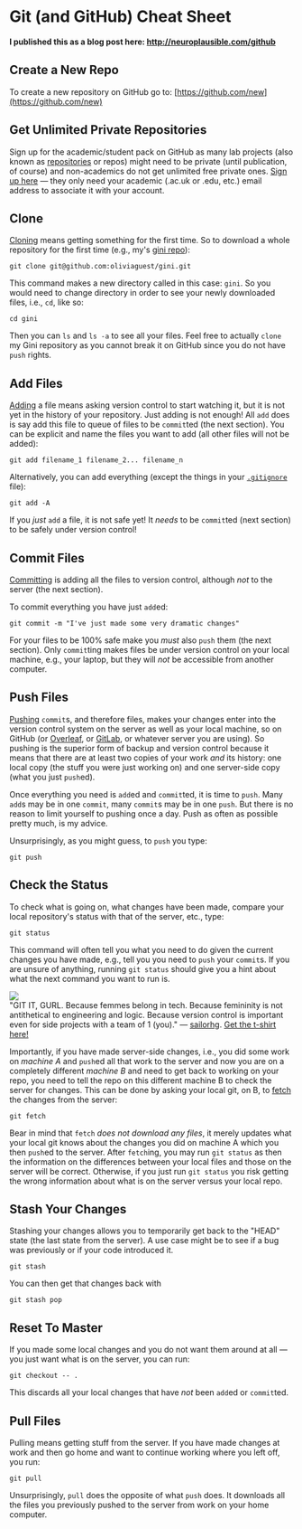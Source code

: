 # Git (and GitHub) Cheat Sheet

**I published this as a blog post here: http://neuroplausible.com/github**

## Create a New Repo
To create a new repository on GitHub go to: [https://github.com/new](https://github.com/new)

## Get Unlimited Private Repositories
Sign up for the academic/student pack on GitHub as many lab projects (also known as [repositories](https://help.github.com/articles/github-glossary/#repository) or repos) might need to be private (until publication, of course) and non-academics do not get unlimited free private ones.
[Sign up here](https://education.github.com/pack) — they only need your academic (.ac.uk or .edu, etc.) email address to associate it with your account.

## Clone
[Cloning](https://help.github.com/articles/cloning-a-repository/) means getting something for the first time.
So to download a whole repository for the first time (e.g., my's [gini repo](https://github.com/oliviaguest/gini)):
```
git clone git@github.com:oliviaguest/gini.git
```
This command makes a new directory called in this case: ```gini```. So you would need to change directory in order to see your newly downloaded files, i.e., ```cd```, like so:
```
cd gini
```
Then you can ```ls``` and ```ls -a``` to see all your files.
Feel free to actually ```clone``` my Gini repository as you cannot break it on GitHub since you do not have ```push``` rights.

## Add Files
[Adding](https://help.github.com/articles/adding-a-file-to-a-repository/) a file means asking version control to start watching it, but it is not yet in the history of your repository.
Just adding is not enough! All ```add``` does is say add this file to queue of files to be ```commit```ted (the next section). You can be explicit and name the files you want to add (all other files will not be added):
```
git add filename_1 filename_2... filename_n
```
Alternatively, you can add everything (except the things in your [```.gitignore```](https://help.github.com/articles/ignoring-files/) file):
```
git add -A
```
If you *just* ```add``` a file, it is not safe yet!
It *needs* to be ```commit```ted (next section) to be safely under version control!

## Commit Files
[Committing](https://help.github.com/articles/github-glossary/#commit) is adding all the files to version control, although *not* to the server (the next section).

To commit everything you have just ```add```ed:
```
git commit -m "I've just made some very dramatic changes"
```
For your files to be 100% safe make you *must* also ```push``` them (the next section).
Only ```commit```ting makes files be under version control on your local machine, e.g., your laptop, but they will *not* be accessible from another computer.

## Push Files
[Pushing](https://help.github.com/articles/pushing-to-a-remote/) ```commit```s, and therefore files, makes your changes enter into the version control system on the server as well as your local machine, so on GitHub (or [Overleaf](://overleaf.com), or [GitLab](://gitlab.com), or whatever server you are using).
So pushing is the superior form of backup and version control because it means that there are at least two copies of your work *and* its history: one local copy (the stuff you were just working on) and one server-side copy (what you just ```push```ed).

Once everything you need is ```add```ed and ```commit```ted, it is time to ```push```.
Many ```add```s may be in one ```commit```, many ```commit```s may be in one ```push```.
But there is no reason to limit yourself to pushing once a day.
Push as often as possible pretty much, is my advice.

Unsurprisingly, as you might guess, to ```push``` you type:
```
git push
```

## Check the Status
To check what is going on, what changes have been made, compare your local repository's status with that of the server, etc., type:
```
git status
```
This command will often tell you what you need to do given the current changes you have made, e.g., tell you you need to ```push``` your ```commit```s.
If you are unsure of anything, running ```git status``` should give you a hint about what the next command you want to run is.

<div class="float-right figure">
    <img class="image" src="{{ site.baseurl}}/img/posts/git-it-gurl.png" />
  <div class="figure-caption">
    "GIT IT, GURL. Because femmes belong in tech. Because femininity is not antithetical to engineering and logic. Because version control is important even for side projects with a team of 1 (you)." — <a href="https://twitter.com/sailorhg">sailorhg</a>.
    <a href="https://bubblesort-zines.myshopify.com/products/git-it-gurl-shirt?variant=37201321537">Get the t-shirt here!</a>
  </div>  
</div>

Importantly, if you have made server-side changes, i.e., you did some work on *machine A* and ```push```ed all that work to the server and now you are on a completely different *machine B* and need to get back to working on your repo, you need to tell the repo on this different machine B to check the server for changes.
This can be done by asking your local git, on B, to [fetch](https://help.github.com/articles/fetching-a-remote/) the changes from the server:
```
git fetch
```

Bear in mind that ```fetch``` *does not download any files*, it merely updates what your local git knows about the changes you did on machine A which you then ```push```ed to the server.
After ```fetch```ing, you may run ```git status``` as then the information on the differences between your local files and those on the server will be correct.
Otherwise, if you just run ```git status``` you risk getting the wrong information about what is on the server versus your local repo.

## Stash Your Changes

Stashing your changes allows you to temporarily get back to the "HEAD" state (the last state from the server).
A use case might be to see if a bug was previously or if your code introduced it.
```
git stash
```
You can then get that changes back with
```
git stash pop
```

## Reset To Master

If you made some local changes and you do not want them around at all — you just want what is on the server, you can run:
```
git checkout -- .
```
This discards all your local changes that have *not* been ```add```ed or ```commit```ted.

## Pull Files
Pulling means getting stuff from the server. If you have made changes at work and then go home and want to continue working where you left off, you run:
```
git pull
```
Unsurprisingly, ```pull``` does the opposite of what ```push``` does. It downloads all the files you previously pushed to the server from work on your home computer.

